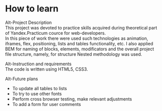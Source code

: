 # **How to learn**  
  
Alt-Project Description  
This project was devoted to practice skills acquired during theoretical part of Yandex.Practicum cource for web-developers.  
In this piece of work there were used such technologies as animation, iframes, flex, positioning, lists and tables functionality, etc. I also applied BEM for naming of blocks, elements, modificators and the overall project file structure, namely, for structure Nested methodology was used.  
  
Alt-Instruction and requirements  
The code is written using HTML5, CSS3.  
  
Alt-Future plans  
* To update all tables to lists  
* To try to use other fonts  
* Perform cross browser testing, make relevant adjustments  
* To add a form for user comments